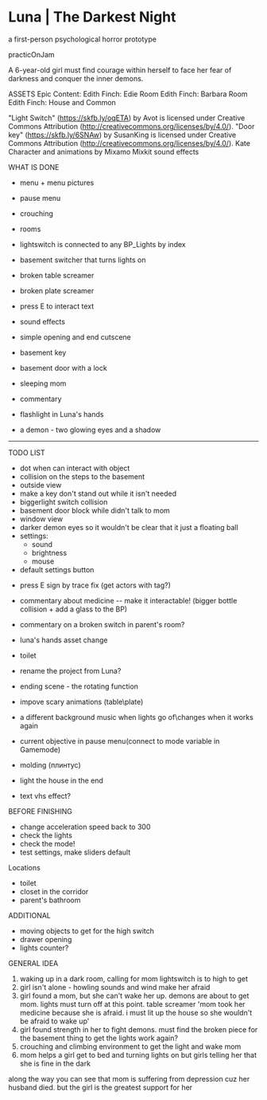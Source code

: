 # Luna | The Darkest Night
a first-person psychological horror prototype

practicOnJam

A 6-year-old girl must find courage within herself to face her fear of darkness and conquer the inner demons.

ASSETS
Epic Content:
Edith Finch: Edie Room
Edith Finch: Barbara Room
Edith Finch: House and Common

"Light Switch" (https://skfb.ly/oqETA) by Avot is licensed under Creative Commons Attribution (http://creativecommons.org/licenses/by/4.0/).
"Door key" (https://skfb.ly/6SNAw) by SusanKing is licensed under Creative Commons Attribution (http://creativecommons.org/licenses/by/4.0/).
Kate Character and animations by Mixamo
Mixkit sound effects

WHAT IS DONE

- menu + menu pictures
- pause menu
- crouching
- rooms
- lightswitch is connected to any BP_Lights by index
- basement switcher that turns lights on
- broken table screamer
- broken plate screamer
- press E to interact text
- sound effects
- simple opening and end cutscene 

- basement key
- basement door with a lock
- sleeping mom
- commentary
- flashlight in Luna's hands
- a demon - two glowing eyes and a shadow


----------

TODO LIST

+ dot when can interact with object
+ collision on the steps to the basement
+ outside view
+ make a key don't stand out while it isn't needed
+ biggerlight switch collision
+ basement door block while didn't talk to mom
+ window view
+ darker demon eyes so it wouldn't be clear that it just a floating ball
+ settings:
	+ sound
	+ brightness
	+ mouse
+ default settings button

- press E sign by trace fix (get actors with tag?)
- commentary about medicine -- make it interactable! (bigger bottle collision + add a glass to the BP)
- commentary on a broken switch in parent's room?

- luna's hands asset change
- toilet 
- rename the project from Luna?

- ending scene - the rotating function
- impove scary animations (table\plate)


- a different background music when lights go of\changes when it works again
- current objective in pause menu(connect to mode variable in Gamemode)

- molding (плинтус)
- light the house in the end
- text vhs effect?


BEFORE FINISHING
- change acceleration speed back to 300
- check the lights
- check the mode!
- test settings, make sliders default

Locations
- toilet
- closet in the corridor
- parent's bathroom

ADDITIONAL

- moving objects to get for the high switch
- drawer opening
- lights counter? 

GENERAL IDEA

1. waking up in a dark room, calling for mom
lightswitch is to high to get
2. girl isn't alone - howling sounds and wind make her afraid
3. girl found a mom, but she can't wake her up. demons are about to get mom. 
lights must turn off at this point. table screamer
	'mom took her medicine because she is afraid. i must lit up the house so she wouldn't be afraid to wake up'
4. girl found strength in her to fight demons. 
	must find the broken piece for the basement thing to get the lights work again?
5. crouching and climbing environment to get the light and wake mom
6. mom helps a girl get to bed and turning lights on but girls telling her that she is fine in the dark

along the way you can see that mom is suffering from depression cuz her husband died. but the girl is the greatest support for her
